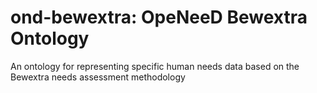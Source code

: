 # ond-bewextra: OpeNeeD Bewextra Ontology
An ontology for representing specific human needs data based on the Bewextra needs assessment methodology 
